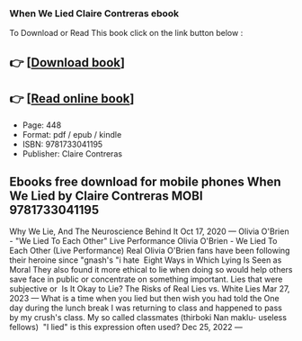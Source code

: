 ### When We Lied Claire Contreras ebook

To Download or Read This book click on the link button below :

## 👉  [**[Download book](http://ebooksharez.info/download.php?group=book&from=github.com&id=708219&lnk=1064 "Download book")**]

## 👉  [**[Read online book](http://ebooksharez.info/download.php?group=book&from=github.com&id=708219&lnk=1064 "Read online book")**]


* Page: 448
* Format: pdf / epub / kindle
* ISBN: 9781733041195
* Publisher: Claire Contreras



## Ebooks free download for mobile phones When We Lied by Claire Contreras MOBI 9781733041195



 Why We Lie, And The Neuroscience Behind It Oct 17, 2020 —
 Olivia O&#039;Brien - &quot;We Lied To Each Other&quot; Live Performance Olivia O&#039;Brien - We Lied To Each Other (Live Performance) Real Olivia O&#039;Brien fans have been following their heroine since &quot;gnash&#039;s &quot;i hate 
 Eight Ways in Which Lying Is Seen as Moral They also found it more ethical to lie when doing so would help others save face in public or concentrate on something important. Lies that were subjective or 
 Is It Okay to Lie? The Risks of Real Lies vs. White Lies Mar 27, 2023 —
 What is a time when you lied but then wish you had told the One day during the lunch break I was returning to class and happened to pass by my crush&#039;s class. My so called classmates (thirboki Nan maklu- useless fellows) 
 &quot;I lied&quot; is this expression often used? Dec 25, 2022 —





